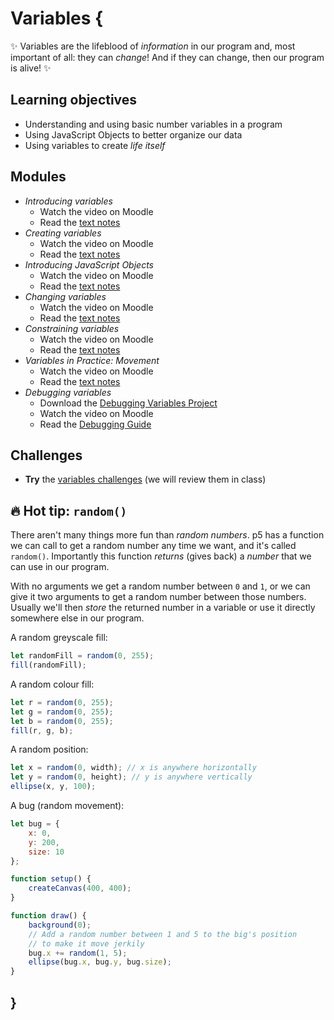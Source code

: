 # Variables {

✨ Variables are the lifeblood of *information* in our program and, most important of all: they can *change*! And if they can change, then our program is alive! ✨

## Learning objectives

- Understanding and using basic number variables in a program
- Using JavaScript Objects to better organize our data
- Using variables to create *life itself*

## Modules

- *Introducing variables*
    - Watch the video on Moodle
    - Read the [text notes](./introducing-variables.md)
- *Creating variables*
    - Watch the video on Moodle
    - Read the [text notes](./creating-variables.md)
- *Introducing JavaScript Objects*
    - Watch the video on Moodle
    - Read the [text notes](./introducing-javascript-objects.md)
- *Changing variables*
    - Watch the video on Moodle
    - Read the [text notes](./changing-variables.md)
- *Constraining variables*
    - Watch the video on Moodle
    - Read the [text notes](./constraining-variables.md)
- *Variables in Practice: Movement*
    - Watch the video on Moodle
    - Read the [text notes](./movement-variables.md)
- *Debugging variables*
    - Download the [Debugging Variables Project](MISSING_LINK)
    - Watch the video on Moodle
    - Read the [Debugging Guide](../../guides/debugging-guide.md)

## Challenges

- **Try** the [variables challenges](./variables-challenges.md) (we will review them in class)

## 🔥 Hot tip: `random()`

There aren't many things more fun than *random numbers*. p5 has a function we can call to get a random number any time we want, and it's called `random()`. Importantly this function *returns* (gives back) a *number* that we can use in our program.

With no arguments we get a random number between `0` and `1`, or we can give it two arguments to get a random number between those numbers. Usually we'll then *store* the returned number in a variable or use it directly somewhere else in our program.

A random greyscale fill:
```javascript
let randomFill = random(0, 255);
fill(randomFill);
```

A random colour fill:
```javascript
let r = random(0, 255);
let g = random(0, 255);
let b = random(0, 255);
fill(r, g, b);
```

A random position:
```javascript
let x = random(0, width); // x is anywhere horizontally
let y = random(0, height); // y is anywhere vertically
ellipse(x, y, 100);
```

A bug (random movement):
```javascript
let bug = {
    x: 0,
    y: 200,
    size: 10
};

function setup() {
    createCanvas(400, 400);
}

function draw() {
    background(0);
    // Add a random number between 1 and 5 to the big's position
    // to make it move jerkily
    bug.x += random(1, 5);
    ellipse(bug.x, bug.y, bug.size);
}
```

## }